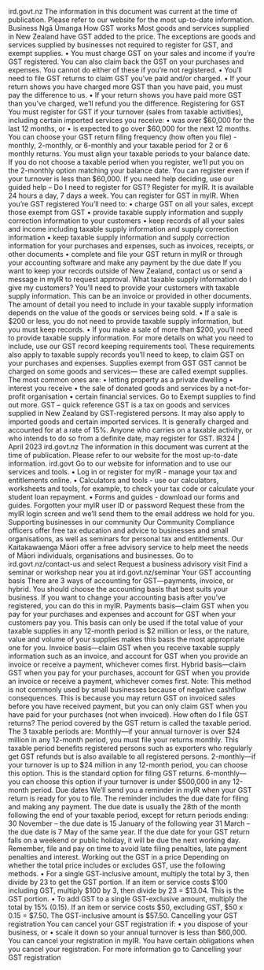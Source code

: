 ird.govt.nz The information in this document was current at the time of publication. Please refer to our website for the most up-to-date information. Business Ngā Ūmanga How GST works Most goods and services supplied in New Zealand have GST added to the price. The exceptions are goods and services supplied by businesses not required to register for GST, and exempt supplies. • You must charge GST on your sales and income if you’re GST registered. You can also claim back the GST on your purchases and expenses. You cannot do either of these if you’re not registered. • You’ll need to file GST returns to claim GST you’ve paid and/or charged. • If your return shows you have charged more GST than you have paid, you must pay the difference to us. • If your return shows you have paid more GST than you’ve charged, we’ll refund you the difference. Registering for GST You must register for GST if your turnover (sales from taxable activities), including certain imported services you receive: • was over $60,000 for the last 12 months, or • is expected to go over $60,000 for the next 12 months. You can choose your GST return filing frequency (how often you file) - monthly, 2-monthly, or 6-monthly and your taxable period for 2 or 6 monthly returns. You must align your taxable periods to your balance date. If you do not choose a taxable period when you register, we’ll put you on the 2-monthly option matching your balance date. You can register even if your turnover is less than $60,000. If you need help deciding, use our guided help – Do I need to register for GST? Register for myIR. It is available 24 hours a day, 7 days a week. You can register for GST in myIR. When you’re GST registered You’ll need to: • charge GST on all your sales, except those exempt from GST • provide taxable supply information and supply correction information to your customers • keep records of all your sales and income including taxable supply information and supply correction information • keep taxable supply information and supply correction information for your purchases and expenses, such as invoices, receipts, or other documents • complete and file your GST return in myIR or through your accounting software and make any payment by the due date If you want to keep your records outside of New Zealand, contact us or send a message in myIR to request approval. What taxable supply information do I give my customers? You’ll need to provide your customers with taxable supply information. This can be an invoice or provided in other documents. The amount of detail you need to include in your taxable supply information depends on the value of the goods or services being sold. • If a sale is $200 or less, you do not need to provide taxable supply information, but you must keep records. • If you make a sale of more than $200, you’ll need to provide taxable supply information. For more details on what you need to include, use our GST record keeping requirements tool. These requirements also apply to taxable supply records you’ll need to keep, to claim GST on your purchases and expenses. Supplies exempt from GST GST cannot be charged on some goods and services— these are called exempt supplies. The most common ones are: • letting property as a private dwelling • interest you receive • the sale of donated goods and services by a not-for- profit organisation • certain financial services. Go to Exempt supplies to find out more. GST – quick reference GST is a tax on goods and services supplied in New Zealand by GST-registered persons. It may also apply to imported goods and certain imported services. It is generally charged and accounted for at a rate of 15%. Anyone who carries on a taxable activity, or who intends to do so from a definite date, may register for GST. IR324 | April 2023 ird.govt.nz The information in this document was current at the time of publication. Please refer to our website for the most up-to-date information. ird.govt Go to our website for information and to use our services and tools. • Log in or register for myIR - manage your tax and entitlements online. • Calculators and tools - use our calculators, worksheets and tools, for example, to check your tax code or calculate your student loan repayment. • Forms and guides - download our forms and guides. Forgotten your myIR user ID or password Request these from the myIR login screen and we’ll send them to the email address we hold for you. Supporting businesses in our community Our Community Compliance officers offer free tax education and advice to businesses and small organisations, as well as seminars for personal tax and entitlements. Our Kaitakawaenga Māori offer a free advisory service to help meet the needs of Māori individuals, organisations and businesses. Go to ird.govt.nz/contact-us and select Request a business advisory visit Find a seminar or workshop near you at ird.govt.nz/seminar Your GST accounting basis There are 3 ways of accounting for GST—payments, invoice, or hybrid. You should choose the accounting basis that best suits your business. If you want to change your accounting basis after you’ve registered, you can do this in myIR. Payments basis—claim GST when you pay for your purchases and expenses and account for GST when your customers pay you. This basis can only be used if the total value of your taxable supplies in any 12-month period is $2 million or less, or the nature, value and volume of your supplies makes this basis the most appropriate one for you. Invoice basis—claim GST when you receive taxable supply information such as an invoice, and account for GST when you provide an invoice or receive a payment, whichever comes first. Hybrid basis—claim GST when you pay for your purchases, account for GST when you provide an invoice or receive a payment, whichever comes first. Note: This method is not commonly used by small businesses because of negative cashflow consequences. This is because you may return GST on invoiced sales before you have received payment, but you can only claim GST when you have paid for your purchases (not when invoiced). How often do I file GST returns? The period covered by the GST return is called the taxable period. The 3 taxable periods are: Monthly—if your annual turnover is over $24 million in any 12-month period, you must file your returns monthly. This taxable period benefits registered persons such as exporters who regularly get GST refunds but is also available to all registered persons. 2-monthly—if your turnover is up to $24 million in any 12-month period, you can choose this option. This is the standard option for filing GST returns. 6-monthly—you can choose this option if your turnover is under $500,000 in any 12-month period. Due dates We’ll send you a reminder in myIR when your GST return is ready for you to file. The reminder includes the due date for filing and making any payment. The due date is usually the 28th of the month following the end of your taxable period, except for return periods ending: 30 November – the due date is 15 January of the following year 31 March – the due date is 7 May of the same year. If the due date for your GST return falls on a weekend or public holiday, it will be due the next working day. Remember, file and pay on time to avoid late filing penalties, late payment penalties and interest. Working out the GST in a price Depending on whether the total price includes or excludes GST, use the following methods. • For a single GST-inclusive amount, multiply the total by 3, then divide by 23 to get the GST portion. If an item or service costs $100 including GST, multiply $100 by 3, then divide by 23 = $13.04. This is the GST portion. • To add GST to a single GST-exclusive amount, multiply the total by 15% (0.15). If an item or service costs $50, excluding GST, $50 x 0.15 = $7.50. The GST-inclusive amount is $57.50. Cancelling your GST registration You can cancel your GST registration if: • you dispose of your business, or • scale it down so your annual turnover is less than $60,000. You can cancel your registration in myIR. You have certain obligations when you cancel your registration. For more information go to Cancelling your GST registration